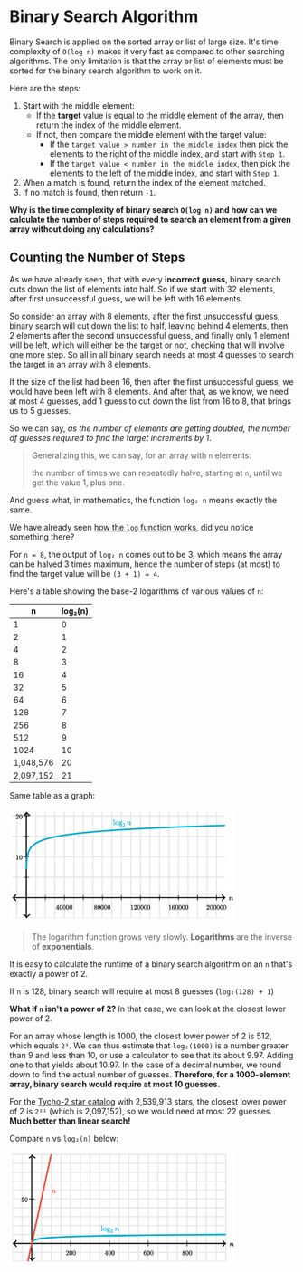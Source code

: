 # Binary Search Algorithm

Binary Search is applied on the sorted array or list of large size.
It's time complexity of `O(log n)` makes it very fast as compared to other searching algorithms.
The only limitation is that the array or list of elements must be sorted for the binary search algorithm to work on it.

Here are the steps:

1. Start with the middle element:
   - If the **target** value is equal to the middle element of the array, then return the index of the middle element.
   - If not, then compare the middle element with the target value:
     - If the `target value > number in the middle index` then pick the elements to the right of the middle index, and start with `Step 1`.
     - If the `target value < number in the middle index`, then pick the elements to the left of the middle index, and start with `Step 1`.
2. When a match is found, return the index of the element matched.
3. If no match is found, then return `-1`.

**Why is the time complexity of binary search `O(log n)` and how can we calculate the number of steps required to search an element from a given array without doing any calculations?**

## Counting the Number of Steps

As we have already seen, that with every **incorrect guess**, binary search cuts down the list of elements into half.
So if we start with 32 elements, after first unsuccessful guess, we will be left with 16 elements.

So consider an array with 8 elements, after the first unsuccessful guess, binary search will cut down the list to half, leaving behind 4 elements,
then 2 elements after the second unsuccessful guess, and finally only 1 element will be left, which will either be the target or not, checking that will involve one more step.
So all in all binary search needs at most 4 guesses to search the target in an array with 8 elements.

If the size of the list had been 16, then after the first unsuccessful guess, we would have been left with 8 elements.
And after that, as we know, we need at most 4 guesses, add 1 guess to cut down the list from 16 to 8, that brings us to 5 guesses.

So we can say, _as the number of elements are getting doubled, the number of guesses required to find the target increments by 1_.

> Generalizing this, we can say, for an array with `n` elements:
> 
> the number of times we can repeatedly halve, starting at `n`, until we get the value 1, plus one.

And guess what, in mathematics, the function `log₂ n` means exactly the same.

We have already seen [how the `log` function works](logarithmic-functions.md), did you notice something there?

For `n = 8`, the output of `log₂ n` comes out to be 3, which means the array can be halved 3 times maximum, hence the number of steps (at most) to find the target value will be `(3 + 1) = 4`.

Here's a table showing the base-2 logarithms of various values of `n`:

| n         | log₂(n) |
|-----------|---------|
| 1         | 0       |
| 2         | 1       |
| 4         | 2       |
| 8         | 3       |
| 16        | 4       |
| 32        | 5       |
| 64        | 6       |
| 128       | 7       |
| 256       | 8       |
| 512       | 9       |
| 1024      | 10      |
| 1,048,576 | 20      |
| 2,097,152 | 21      |

Same table as a graph:

<img src="../images/binary-search-time-complexity-graph.png" title="Binary Search Time Complexity Graph" alt="Binary Search Time Complexity Graph" width="400"/>

> The logarithm function grows very slowly. **Logarithms** are the inverse of **exponentials**.

It is easy to calculate the runtime of a binary search algorithm on an `n` that's exactly a power of 2.

If `n` is 128, binary search will require at most 8 guesses (`log₂(128) + 1`)

**What if `n` isn't a power of 2?** In that case, we can look at the closest lower power of 2.

For an array whose length is 1000, the closest lower power of 2 is 512, which equals `2⁹`.
We can thus estimate that `log₂(1000)` is a number greater than 9 and less than 10, or use a calculator to see that its about 9.97.
Adding one to that yields about 10.97.
In the case of a decimal number, we round down to find the actual number of guesses.
**Therefore, for a 1000-element array, binary search would require at most 10 guesses.**

For the [Tycho-2 star catalog](https://en.wikipedia.org/wiki/Tycho-2_Catalogue) with 2,539,913 stars, the closest lower power of 2 is `2²¹` (which is 2,097,152), so we would need at most 22 guesses.
**Much better than linear search!**

Compare `n` vs `log₂(n)` below:

<img alt="n vs log n" src="../images/n-vs-log-n-time-complexity.png" title="n vs log n" width="400"/>

